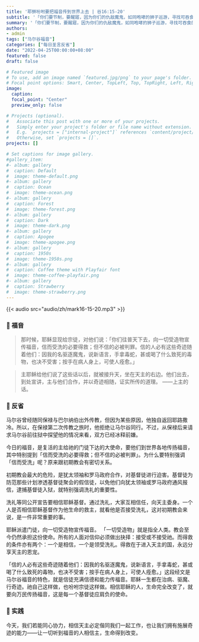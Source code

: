 ```yaml
---
title: '耶稣吩咐要把福音传到世界上去 | 谷16:15-20'
subtitle: '「你们要节制，要醒寤，因为你们的仇敌魔鬼，如同咆哮的狮子巡游，寻找可吞食的人；应以坚固的信德抵抗他」（伯前5:8-9）'
summary: '「你们要节制，要醒寤，因为你们的仇敌魔鬼，如同咆哮的狮子巡游，寻找可吞食的人；应以坚固的信德抵抗他」（伯前5:8-9）'
authors:
- admin
tags: ["马尔谷福音"]
categories: ["每日圣言反省"]
date: "2022-04-25T00:00:00+08:00"
featured: false
draft: false

# Featured image
# To use, add an image named `featured.jpg/png` to your page's folder.
# Focal point options: Smart, Center, TopLeft, Top, TopRight, Left, Right, BottomLeft, Bottom, BottomRight
image:
  caption:
  focal_point: "Center"
  preview_only: false

# Projects (optional).
#   Associate this post with one or more of your projects.
#   Simply enter your project's folder or file name without extension.
#   E.g. `projects = ["internal-project"]` references `content/project/deep-learning/index.md`.
#   Otherwise, set `projects = []`.
projects: []

# Set captions for image gallery.
#gallery_item:
#- album: gallery
#  caption: Default
#  image: theme-default.png
#- album: gallery
#  caption: Ocean
#  image: theme-ocean.png
#- album: gallery
#  caption: Forest
#  image: theme-forest.png
#- album: gallery
#  caption: Dark
#  image: theme-dark.png
#- album: gallery
#  caption: Apogee
#  image: theme-apogee.png
#- album: gallery
#  caption: 1950s
#  image: theme-1950s.png
#- album: gallery
#  caption: Coffee theme with Playfair font
#  image: theme-coffee-playfair.png
#- album: gallery
#  caption: Strawberry
#  image: theme-strawberry.png
---
```


{{< audio src="audio/zh/mark16-15-20.mp3" >}}

### :love_letter: 福音
> 那时候，耶稣显现给宗徒，对他们说：「你们往普天下去，向一切受造物宣传福音，信而受洗的必要得救；但不信的必被判罪。信的人必有这些奇迹随着他们：因我的名驱逐魔鬼，说新语言，手拿毒蛇，甚或喝了什么致死的毒物，也决不受害；按手在病人身上，可使人痊愈。」

> 主耶稣给他们说了这些话以后，就被接升天，坐在天主的右边。他们出去，到处宣讲，主与他们合作，并以奇迹相随，证实所传的道理。 ——上主的话。

### :speech_balloon: 反省
马尔谷曾经随同保禄与巴尔纳伯出外传教，但因为某些原因，他独自返回耶路撒冷。所以，在保禄第二次传教之旅时，他拒绝让马尔谷同行。不过，从保禄后来请求马尔谷前往狱中探望他的情况来看，双方已经冰释前嫌。

今日的福音，是复活的主给祂的门徒下达的大使命，要他们到世界各地传扬福音，其中特别提到「信而受洗的必要得救；但不信的必被判罪」。为什么要特别强调「信而受洗」呢？原来跟初期教会有密切关系。

初期教会最大的危险，是犹太领袖和罗马政府合作，对基督徒进行迫害。基督徒为防范那些计划渗透基督徒聚会的假信徒，以免他们向犹太领袖或罗马政府通风报信，逮捕基督徒入狱，就特别强调洗礼的重要性。

洗礼等同公开宣告要相信耶稣基督。通过洗礼，大家互相信任，向天主委身。一个人是否相信耶稣基督作为他生命的救主，就看他是否接受洗礼，这对初期教会来说，是一件非常重要的事。

耶稣派遣门徒，向一切受造物宣传福音。 「一切受造物」就是指全人类。教会至今仍然承担这份使命。所有的人面对信仰必须做出抉择：接受或不接受祂。而得救的条件亦有两个：一个是相信，一个是领受洗礼。得救在于进入天主的国，永远分享天主的恩宠。

「信的人必有这些奇迹随着他们：因我的名驱逐魔鬼，说新语言，手拿毒蛇，甚或喝了什么致死的毒物，也决不受害；按手在病人身上，可使人痊愈。」这段经文是马尔谷福音的特色，就是信徒充满信德和能力传福音。耶稣一生都在治病、驱魔、行奇迹。祂自己这样做，也吩咐宗徒这样做。相信耶稣的人，生命完全改变了，就要向万民传扬福音，这是每一个基督徒应肩负的使命。

### :runner: 实践
今天，我们若能同心协力，相信天主必定偕同我们一起工作，也让我们拥有施展奇迹的能力——让一切听到福音的人相信主，生命得到改变。
